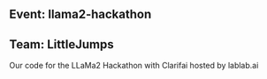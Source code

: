 ## Event: llama2-hackathon
## Team: LittleJumps

Our code for the LLaMa2 Hackathon with Clarifai hosted by lablab.ai
